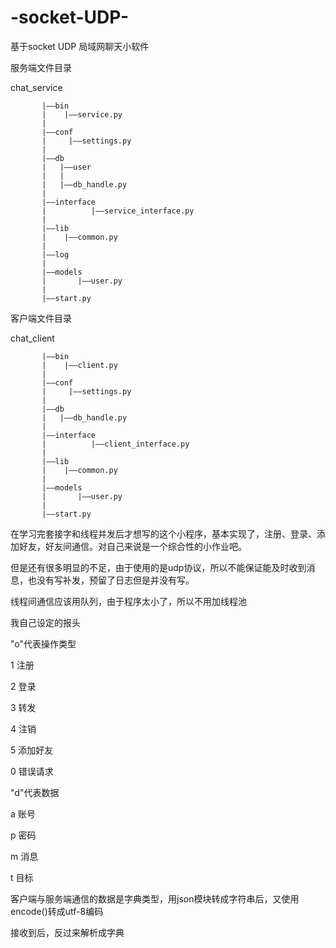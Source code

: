 # -socket-UDP-
基于socket UDP 局域网聊天小软件

服务端文件目录

chat_service

           |——bin
           |    |——service.py
           |    
           |——conf
           |     |——settings.py
           |      
           |——db
           |   |——user
           |   | 
           |   |——db_handle.py
           |    
           |——interface
           |          |——service_interface.py
           |           
           |——lib
           |    |——common.py
           |     
           |——log
           |
           |——models
           |       |——user.py
           |        
           |——start.py

客户端文件目录

chat_client

           |——bin
           |    |——client.py
           |    
           |——conf
           |     |——settings.py
           |      
           |——db
           |   |——db_handle.py
           |    
           |——interface
           |          |——client_interface.py
           |           
           |——lib
           |    |——common.py
           |
           |——models
           |       |——user.py
           |        
           |——start.py


在学习完套接字和线程并发后才想写的这个小程序，基本实现了，注册、登录、添加好友，好友间通信。对自己来说是一个综合性的小作业吧。

但是还有很多明显的不足，由于使用的是udp协议，所以不能保证能及时收到消息，也没有写补发，预留了日志但是并没有写。

线程间通信应该用队列，由于程序太小了，所以不用加线程池

我自己设定的报头

"o"代表操作类型

1 注册

2 登录

3 转发

4 注销

5 添加好友

0 错误请求

"d"代表数据

a 账号

p 密码

m 消息

t 目标

客户端与服务端通信的数据是字典类型，用json模块转成字符串后，又使用encode()转成utf-8编码

接收到后，反过来解析成字典
